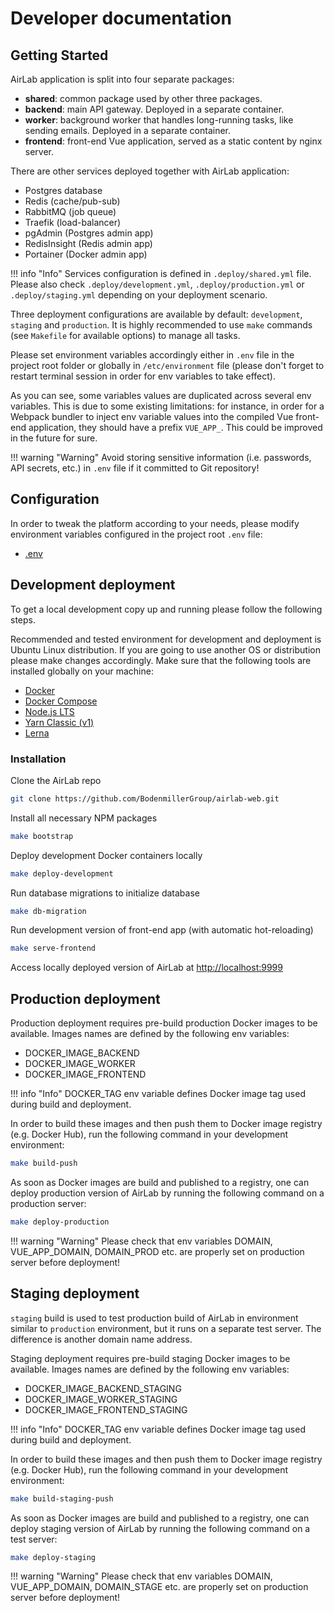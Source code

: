 # Developer documentation

## Getting Started

AirLab application is split into four separate packages:

- **shared**: common package used by other three packages.
- **backend**: main API gateway. Deployed in a separate container.
- **worker**: background worker that handles long-running tasks, like sending emails. Deployed in a separate container.
- **frontend**: front-end Vue application, served as a static content by nginx server.

There are other services deployed together with AirLab application:

- Postgres database
- Redis (cache/pub-sub)
- RabbitMQ (job queue)
- Traefik (load-balancer)
- pgAdmin (Postgres admin app)
- RedisInsight (Redis admin app)
- Portainer (Docker admin app)

!!! info "Info"
    Services configuration is defined in `.deploy/shared.yml` file. Please also check `.deploy/development.yml`, `.deploy/production.yml` or `.deploy/staging.yml` depending on your deployment scenario.

Three deployment configurations are available by default: `development`, `staging` and `production`.
It is highly recommended to use `make` commands (see `Makefile` for available options) to manage all tasks.

Please set environment variables accordingly either in `.env` file in the project root folder or globally in `/etc/environment` file (please don't forget to restart terminal session in order for env variables to take effect).

As you can see, some variables values are duplicated across several env variables.
This is due to some existing limitations: for instance, in order for a Webpack bundler to inject env variable values into the compiled Vue front-end application, they should have a prefix `VUE_APP_`.
This could be improved in the future for sure.

!!! warning "Warning"
    Avoid storing sensitive information (i.e. passwords, API secrets, etc.) in `.env` file if it committed to Git repository!

## Configuration

In order to tweak the platform according to your needs, please modify environment variables configured in the project root `.env` file:

- [.env](https://github.com/BodenmillerGroup/airlab-web/blob/master/.env)

## Development deployment

To get a local development copy up and running please follow the following steps.

Recommended and tested environment for development and deployment is Ubuntu Linux distribution. If you are going to use another OS or distribution please make changes accordingly. Make sure that the following tools are installed globally on your machine:

* [Docker](https://docs.docker.com/engine/install/ubuntu/)
* [Docker Compose](https://docs.docker.com/compose/install/)
* [Node.js LTS](https://github.com/nodesource/distributions/blob/master/README.md#debinstall)
* [Yarn Classic (v1)](https://classic.yarnpkg.com/en/docs/install#debian-stable)
* [Lerna](https://lerna.js.org/#getting-started)

### Installation

Clone the AirLab repo
```sh
git clone https://github.com/BodenmillerGroup/airlab-web.git
```

Install all necessary NPM packages
```sh
make bootstrap
```

Deploy development Docker containers locally 
```sh
make deploy-development
```

Run database migrations to initialize database 
```sh
make db-migration
```

Run development version of front-end app (with automatic hot-reloading)
```sh
make serve-frontend
```

Access locally deployed version of AirLab at [http://localhost:9999](http://localhost:9999)


## Production deployment

Production deployment requires pre-build production Docker images to be available. Images names are defined by the following env variables:

- DOCKER_IMAGE_BACKEND
- DOCKER_IMAGE_WORKER
- DOCKER_IMAGE_FRONTEND

!!! info "Info"
    DOCKER_TAG env variable defines Docker image tag used during build and deployment. 

In order to build these images and then push them to Docker image registry (e.g. Docker Hub), run the following command in your development environment:
```sh
make build-push
```

As soon as Docker images are build and published to a registry, one can deploy production version of AirLab by running the following command on a production server:
```sh
make deploy-production
```

!!! warning "Warning"
    Please check that env variables DOMAIN, VUE_APP_DOMAIN, DOMAIN_PROD etc. are properly set on production server before deployment! 


## Staging deployment

`staging` build is used to test production build of AirLab in environment similar to `production` environment, but it runs on a separate test server.
The difference is another domain name address.

Staging deployment requires pre-build staging Docker images to be available. Images names are defined by the following env variables:

- DOCKER_IMAGE_BACKEND_STAGING
- DOCKER_IMAGE_WORKER_STAGING
- DOCKER_IMAGE_FRONTEND_STAGING

!!! info "Info"
    DOCKER_TAG env variable defines Docker image tag used during build and deployment. 

In order to build these images and then push them to Docker image registry (e.g. Docker Hub), run the following command in your development environment:
```sh
make build-staging-push
```

As soon as Docker images are build and published to a registry, one can deploy staging version of AirLab by running the following command on a test server:
```sh
make deploy-staging
```

!!! warning "Warning"
    Please check that env variables DOMAIN, VUE_APP_DOMAIN, DOMAIN_STAGE etc. are properly set on production server before deployment! 
